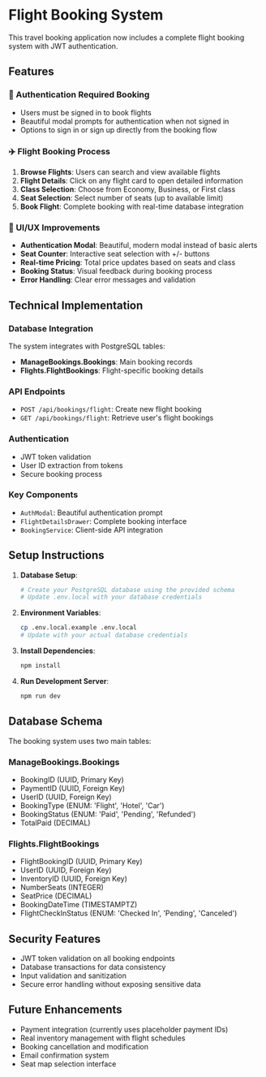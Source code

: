 # Flight Booking System

This travel booking application now includes a complete flight booking system with JWT authentication.

## Features

### 🔐 Authentication Required Booking
- Users must be signed in to book flights
- Beautiful modal prompts for authentication when not signed in
- Options to sign in or sign up directly from the booking flow

### ✈️ Flight Booking Process
1. **Browse Flights**: Users can search and view available flights
2. **Flight Details**: Click on any flight card to open detailed information
3. **Class Selection**: Choose from Economy, Business, or First class
4. **Seat Selection**: Select number of seats (up to available limit)
5. **Book Flight**: Complete booking with real-time database integration

### 🎨 UI/UX Improvements
- **Authentication Modal**: Beautiful, modern modal instead of basic alerts
- **Seat Counter**: Interactive seat selection with +/- buttons
- **Real-time Pricing**: Total price updates based on seats and class
- **Booking Status**: Visual feedback during booking process
- **Error Handling**: Clear error messages and validation

## Technical Implementation

### Database Integration
The system integrates with PostgreSQL tables:

- **ManageBookings.Bookings**: Main booking records
- **Flights.FlightBookings**: Flight-specific booking details

### API Endpoints
- `POST /api/bookings/flight`: Create new flight booking
- `GET /api/bookings/flight`: Retrieve user's flight bookings

### Authentication
- JWT token validation
- User ID extraction from tokens
- Secure booking process

### Key Components
- `AuthModal`: Beautiful authentication prompt
- `FlightDetailsDrawer`: Complete booking interface
- `BookingService`: Client-side API integration

## Setup Instructions

1. **Database Setup**:
   ```bash
   # Create your PostgreSQL database using the provided schema
   # Update .env.local with your database credentials
   ```

2. **Environment Variables**:
   ```bash
   cp .env.local.example .env.local
   # Update with your actual database credentials
   ```

3. **Install Dependencies**:
   ```bash
   npm install
   ```

4. **Run Development Server**:
   ```bash
   npm run dev
   ```

## Database Schema

The booking system uses two main tables:

### ManageBookings.Bookings
- BookingID (UUID, Primary Key)
- PaymentID (UUID, Foreign Key)
- UserID (UUID, Foreign Key)
- BookingType (ENUM: 'Flight', 'Hotel', 'Car')
- BookingStatus (ENUM: 'Paid', 'Pending', 'Refunded')
- TotalPaid (DECIMAL)

### Flights.FlightBookings
- FlightBookingID (UUID, Primary Key)
- UserID (UUID, Foreign Key)
- InventoryID (UUID, Foreign Key)
- NumberSeats (INTEGER)
- SeatPrice (DECIMAL)
- BookingDateTime (TIMESTAMPTZ)
- FlightCheckInStatus (ENUM: 'Checked In', 'Pending', 'Canceled')

## Security Features

- JWT token validation on all booking endpoints
- Database transactions for data consistency
- Input validation and sanitization
- Secure error handling without exposing sensitive data

## Future Enhancements

- Payment integration (currently uses placeholder payment IDs)
- Real inventory management with flight schedules
- Booking cancellation and modification
- Email confirmation system
- Seat map selection interface
